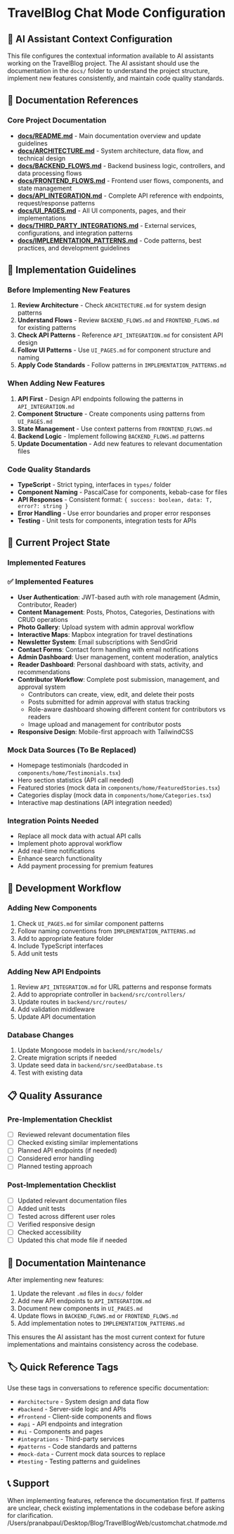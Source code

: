 # TravelBlog Chat Mode Configuration

## 🤖 AI Assistant Context Configuration

This file configures the contextual information available to AI assistants working on the TravelBlog project. The AI assistant should use the documentation in the `docs/` folder to understand the project structure, implement new features consistently, and maintain code quality standards.

## 📁 Documentation References

### Core Project Documentation
- **[docs/README.md](docs/README.md)** - Main documentation overview and update guidelines
- **[docs/ARCHITECTURE.md](docs/ARCHITECTURE.md)** - System architecture, data flow, and technical design
- **[docs/BACKEND_FLOWS.md](docs/BACKEND_FLOWS.md)** - Backend business logic, controllers, and data processing flows
- **[docs/FRONTEND_FLOWS.md](docs/FRONTEND_FLOWS.md)** - Frontend user flows, components, and state management
- **[docs/API_INTEGRATION.md](docs/API_INTEGRATION.md)** - Complete API reference with endpoints, request/response patterns
- **[docs/UI_PAGES.md](docs/UI_PAGES.md)** - All UI components, pages, and their implementations
- **[docs/THIRD_PARTY_INTEGRATIONS.md](docs/THIRD_PARTY_INTEGRATIONS.md)** - External services, configurations, and integration patterns
- **[docs/IMPLEMENTATION_PATTERNS.md](docs/IMPLEMENTATION_PATTERNS.md)** - Code patterns, best practices, and development guidelines

## 🎯 Implementation Guidelines

### Before Implementing New Features
1. **Review Architecture** - Check `ARCHITECTURE.md` for system design patterns
2. **Understand Flows** - Review `BACKEND_FLOWS.md` and `FRONTEND_FLOWS.md` for existing patterns
3. **Check API Patterns** - Reference `API_INTEGRATION.md` for consistent API design
4. **Follow UI Patterns** - Use `UI_PAGES.md` for component structure and naming
5. **Apply Code Standards** - Follow patterns in `IMPLEMENTATION_PATTERNS.md`

### When Adding New Features
1. **API First** - Design API endpoints following the patterns in `API_INTEGRATION.md`
2. **Component Structure** - Create components using patterns from `UI_PAGES.md`
3. **State Management** - Use context patterns from `FRONTEND_FLOWS.md`
4. **Backend Logic** - Implement following `BACKEND_FLOWS.md` patterns
5. **Update Documentation** - Add new features to relevant documentation files

### Code Quality Standards
- **TypeScript** - Strict typing, interfaces in `types/` folder
- **Component Naming** - PascalCase for components, kebab-case for files
- **API Responses** - Consistent format: `{ success: boolean, data: T, error?: string }`
- **Error Handling** - Use error boundaries and proper error responses
- **Testing** - Unit tests for components, integration tests for APIs

## 🔧 Current Project State

### Implemented Features
### ✅ Implemented Features
- **User Authentication**: JWT-based auth with role management (Admin, Contributor, Reader)
- **Content Management**: Posts, Photos, Categories, Destinations with CRUD operations
- **Photo Gallery**: Upload system with admin approval workflow
- **Interactive Maps**: Mapbox integration for travel destinations
- **Newsletter System**: Email subscriptions with SendGrid
- **Contact Forms**: Contact form handling with email notifications
- **Admin Dashboard**: User management, content moderation, analytics
- **Reader Dashboard**: Personal dashboard with stats, activity, and recommendations
- **Contributor Workflow**: Complete post submission, management, and approval system
  - Contributors can create, view, edit, and delete their posts
  - Posts submitted for admin approval with status tracking
  - Role-aware dashboard showing different content for contributors vs readers
  - Image upload and management for contributor posts
- **Responsive Design**: Mobile-first approach with TailwindCSS

### Mock Data Sources (To Be Replaced)
- Homepage testimonials (hardcoded in `components/home/Testimonials.tsx`)
- Hero section statistics (API call needed)
- Featured stories (mock data in `components/home/FeaturedStories.tsx`)
- Categories display (mock data in `components/home/Categories.tsx`)
- Interactive map destinations (API integration needed)

### Integration Points Needed
- Replace all mock data with actual API calls
- Implement photo approval workflow
- Add real-time notifications
- Enhance search functionality
- Add payment processing for premium features

## 🚀 Development Workflow

### Adding New Components
1. Check `UI_PAGES.md` for similar component patterns
2. Follow naming conventions from `IMPLEMENTATION_PATTERNS.md`
3. Add to appropriate feature folder
4. Include TypeScript interfaces
5. Add unit tests

### Adding New API Endpoints
1. Review `API_INTEGRATION.md` for URL patterns and response formats
2. Add to appropriate controller in `backend/src/controllers/`
3. Update routes in `backend/src/routes/`
4. Add validation middleware
5. Update API documentation

### Database Changes
1. Update Mongoose models in `backend/src/models/`
2. Create migration scripts if needed
3. Update seed data in `backend/src/seedDatabase.ts`
4. Test with existing data

## 📋 Quality Assurance

### Pre-Implementation Checklist
- [ ] Reviewed relevant documentation files
- [ ] Checked existing similar implementations
- [ ] Planned API endpoints (if needed)
- [ ] Considered error handling
- [ ] Planned testing approach

### Post-Implementation Checklist
- [ ] Updated relevant documentation files
- [ ] Added unit tests
- [ ] Tested across different user roles
- [ ] Verified responsive design
- [ ] Checked accessibility
- [ ] Updated this chat mode file if needed

## 🔄 Documentation Maintenance

After implementing new features:
1. Update the relevant `.md` files in `docs/` folder
2. Add new API endpoints to `API_INTEGRATION.md`
3. Document new components in `UI_PAGES.md`
4. Update flows in `BACKEND_FLOWS.md` or `FRONTEND_FLOWS.md`
5. Add implementation notes to `IMPLEMENTATION_PATTERNS.md`

This ensures the AI assistant has the most current context for future implementations and maintains consistency across the codebase.

## 🏷️ Quick Reference Tags

Use these tags in conversations to reference specific documentation:

- `#architecture` - System design and data flow
- `#backend` - Server-side logic and APIs
- `#frontend` - Client-side components and flows
- `#api` - API endpoints and integration
- `#ui` - Components and pages
- `#integrations` - Third-party services
- `#patterns` - Code standards and patterns
- `#mock-data` - Current mock data sources to replace
- `#testing` - Testing patterns and guidelines

## 📞 Support

When implementing features, reference the documentation first. If patterns are unclear, check existing implementations in the codebase before asking for clarification.</content>
<parameter name="filePath">/Users/pranabpaul/Desktop/Blog/TravelBlogWeb/customchat.chatmode.md

